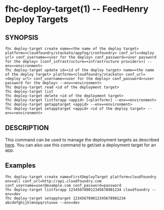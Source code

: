 fhc-deploy-target(1) -- FeedHenry Deploy Targets
=============================================

## SYNOPSIS

    fhc deploy-target create name=<the name of the deploy target> platform=<cloudfoundry/stackato/appfog/ironfoundry> conf_url=<deploy url> conf_username=<user for the deploy> conf_password=<user password for the deploy> [conf_infrastructure=<infrastructure providers>] --env=<environment>
    fhc deploy-target update id=<id of the deploy target> name=<the name of the deploy target> platform=<cloudfoundry/stackato> conf_url=<deploy url> conf_username=<user for the deploy> conf_password=<user password for the deploy> --env=<environment>
    fhc deploy-target read <id of the deployment target>
    fhc deploy-target list
    fhc deploy-target delete <id of the deployment target>
    fhc deploy-target listforapp <appid> [<platform>] --env=<environment>
    fhc deploy-target getapptarget <appid> --env=<environment>
    fhc deploy-target setapptarget <appid> <id of the deploy target> --env=<environment>

## DESCRIPTION

This command can be used to manage the deployment targets as described [here](http://docs.feedhenry.com/v2/deployment_targets.html). You can also use this command to get/set a deployment target for an app.

## Examples

    fhc deploy-target create name=FirstDeployTarget platform=cloudfoundry env=all conf_url=http://api.cloudfoundry.com conf_username=user@example.com conf_password=password
    fhc deploy-target listforapp 123456789012345678901234 cloudfoundry --env=dev
    fhc deploy-target setapptarget 123456789012345678901234 abcdefghijklmnopqrstuvwx --env=dev
